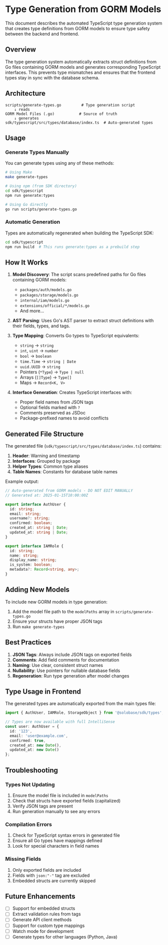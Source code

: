 # Type Generation from GORM Models

This document describes the automated TypeScript type generation system that creates type definitions from GORM models to ensure type safety between the backend and frontend.

## Overview

The type generation system automatically extracts struct definitions from Go files containing GORM models and generates corresponding TypeScript interfaces. This prevents type mismatches and ensures that the frontend types stay in sync with the database schema.

## Architecture

```
scripts/generate-types.go         # Type generation script
    ↓ reads
GORM Model Files (.go)           # Source of truth
    ↓ generates
sdk/typescript/src/types/database/index.ts  # Auto-generated types
```

## Usage

### Generate Types Manually

You can generate types using any of these methods:

```bash
# Using Make
make generate-types

# Using npm (from SDK directory)
cd sdk/typescript
npm run generate:types

# Using Go directly
go run scripts/generate-types.go
```

### Automatic Generation

Types are automatically regenerated when building the TypeScript SDK:

```bash
cd sdk/typescript
npm run build  # This runs generate:types as a prebuild step
```

## How It Works

1. **Model Discovery**: The script scans predefined paths for Go files containing GORM models:
   - `packages/auth/models.go`
   - `packages/storage/models.go`
   - `internal/iam/models.go`
   - `extensions/official/*/models.go`
   - And more...

2. **AST Parsing**: Uses Go's AST parser to extract struct definitions with their fields, types, and tags.

3. **Type Mapping**: Converts Go types to TypeScript equivalents:
   - `string` → `string`
   - `int`, `uint` → `number`
   - `bool` → `boolean`
   - `time.Time` → `string | Date`
   - `uuid.UUID` → `string`
   - Pointers (`*Type`) → `Type | null`
   - Arrays (`[]Type`) → `Type[]`
   - Maps → `Record<K, V>`

4. **Interface Generation**: Creates TypeScript interfaces with:
   - Proper field names from JSON tags
   - Optional fields marked with `?`
   - Comments preserved as JSDoc
   - Package-prefixed names to avoid conflicts

## Generated File Structure

The generated file (`sdk/typescript/src/types/database/index.ts`) contains:

1. **Header**: Warning and timestamp
2. **Interfaces**: Grouped by package
3. **Helper Types**: Common type aliases
4. **Table Names**: Constants for database table names

Example output:

```typescript
// Auto-generated from GORM models - DO NOT EDIT MANUALLY
// Generated at: 2025-01-15T10:00:00Z

export interface AuthUser {
  id: string;
  email: string;
  username?: string;
  confirmed: boolean;
  created_at: string | Date;
  updated_at: string | Date;
}

export interface IAMRole {
  id: string;
  name: string;
  display_name: string;
  is_system: boolean;
  metadata?: Record<string, any>;
}
```

## Adding New Models

To include new GORM models in type generation:

1. Add the model file path to the `modelPaths` array in `scripts/generate-types.go`
2. Ensure your structs have proper JSON tags
3. Run `make generate-types`

## Best Practices

1. **JSON Tags**: Always include JSON tags on exported fields
2. **Comments**: Add field comments for documentation
3. **Naming**: Use clear, consistent struct names
4. **Nullability**: Use pointers for nullable database fields
5. **Regeneration**: Run type generation after model changes

## Type Usage in Frontend

The generated types are automatically exported from the main types file:

```typescript
import { AuthUser, IAMRole, StorageObject } from '@solobase/sdk/types';

// Types are now available with full IntelliSense
const user: AuthUser = {
  id: '123',
  email: 'user@example.com',
  confirmed: true,
  created_at: new Date(),
  updated_at: new Date()
};
```

## Troubleshooting

### Types Not Updating

1. Ensure the model file is included in `modelPaths`
2. Check that structs have exported fields (capitalized)
3. Verify JSON tags are present
4. Run generation manually to see any errors

### Compilation Errors

1. Check for TypeScript syntax errors in generated file
2. Ensure all Go types have mappings defined
3. Look for special characters in field names

### Missing Fields

1. Only exported fields are included
2. Fields with `json:"-"` tag are excluded
3. Embedded structs are currently skipped

## Future Enhancements

- [ ] Support for embedded structs
- [ ] Extract validation rules from tags
- [ ] Generate API client methods
- [ ] Support for custom type mappings
- [ ] Watch mode for development
- [ ] Generate types for other languages (Python, Java)